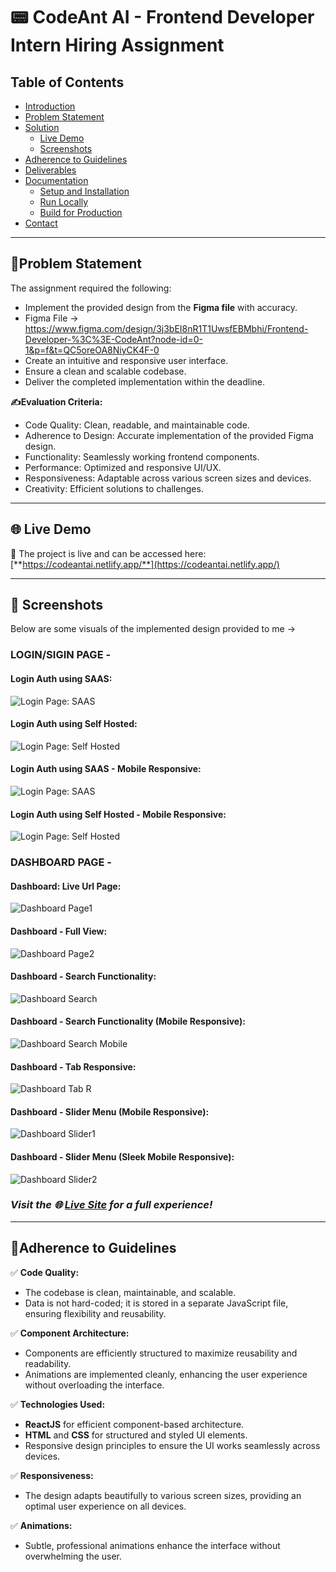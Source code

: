 # 📟 CodeAnt AI - Frontend Developer Intern Hiring Assignment

## Table of Contents

- [Introduction](#introduction)
- [Problem Statement](#problem-statement)
- [Solution](#solution)
  - [Live Demo](#live-demo)
  - [Screenshots](#screenshots)
- [Adherence to Guidelines](#adherence-to-guidelines)
- [Deliverables](#deliverables)
- [Documentation](#documentation)
  - [Setup and Installation](#setup-and-installation)
  - [Run Locally](#run-locally)
  - [Build for Production](#build-for-production)
- [Contact](#contact)

---

## 📄Problem Statement

The assignment required the following:

- Implement the provided design from the **Figma file** with accuracy.
- Figma File -> https://www.figma.com/design/3j3bEI8nR1T1UwsfEBMbhi/Frontend-Developer-%3C%3E-CodeAnt?node-id=0-1&p=f&t=QC5oreOA8NiyCK4F-0
- Create an intuitive and responsive user interface.
- Ensure a clean and scalable codebase.
- Deliver the completed implementation within the deadline.

**✍️Evaluation Criteria:**

- Code Quality: Clean, readable, and maintainable code.
- Adherence to Design: Accurate implementation of the provided Figma design.
- Functionality: Seamlessly working frontend components.
- Performance: Optimized and responsive UI/UX.
- Responsiveness: Adaptable across various screen sizes and devices.
- Creativity: Efficient solutions to challenges.

---

## 🌐 Live Demo

🚀 The project is live and can be accessed here: [**https://codeantai.netlify.app/**](https://codeantai.netlify.app/)

---

## 📸 Screenshots

Below are some visuals of the implemented design provided to me ->

### LOGIN/SIGIN PAGE -

#### Login Auth using SAAS:  
![Login Page: SAAS](./public/samples/login1.png)

#### Login Auth using Self Hosted:  
![Login Page: Self Hosted](./public/samples/login2.png)

#### Login Auth using SAAS - Mobile Responsive:  
![Login Page: SAAS](./public/samples/login1-mobile.png)

#### Login Auth using Self Hosted - Mobile Responsive:  
![Login Page: Self Hosted](./public/samples/login2-mobile.png)

### DASHBOARD PAGE -

#### Dashboard: Live Url Page:  
![Dashboard Page1](./public/samples/dashboard1.png)

#### Dashboard - Full View:
![Dashboard Page2](./public/samples/dashboard2.png)

#### Dashboard - Search Functionality:
![Dashboard Search](./public/samples/dashboard-search.png)

#### Dashboard - Search Functionality (Mobile Responsive):
![Dashboard Search Mobile](./public/samples/dashboard-search-mobile.png)

#### Dashboard - Tab Responsive:
![Dashboard Tab R](./public/samples/dashboard-mobile.png)

#### Dashboard - Slider Menu (Mobile Responsive):
![Dashboard Slider1](./public/samples/dashboard-menu-mobile.png)

#### Dashboard - Slider Menu (Sleek Mobile Responsive):
![Dashboard Slider2](./public/samples/dashboard-menu-mobile2.png)


### *Visit the 🌐 [Live Site](https://codeantai.netlify.app/) for a full experience!* 
 
---

## 🚫Adherence to Guidelines

✅ **Code Quality:**

- The codebase is clean, maintainable, and scalable.
- Data is not hard-coded; it is stored in a separate JavaScript file, ensuring flexibility and reusability.

✅ **Component Architecture:**

- Components are efficiently structured to maximize reusability and readability.
- Animations are implemented cleanly, enhancing the user experience without overloading the interface.

✅ **Technologies Used:**

- **ReactJS** for efficient component-based architecture.
- **HTML** and **CSS** for structured and styled UI elements.
- Responsive design principles to ensure the UI works seamlessly across devices.

✅ **Responsiveness:**

- The design adapts beautifully to various screen sizes, providing an optimal user experience on all devices.

✅ **Animations:**

- Subtle, professional animations enhance the interface without overwhelming the user.

